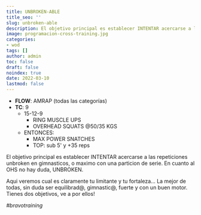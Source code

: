 ```yaml
---
title: UNBROKEN-ABLE
title_seo: ''
slug: unbroken-able
description: El objetivo principal es establecer INTENTAR acercarse a las repeticiones unbroken en gimnasticos, o maximo con una particion de serie.
image: programacion-cross-training.jpg
categories:
- wod
tags: []
author: admin
toc: false
draft: false
noindex: true
date: 2022-03-10
lastmod: false
---
```

- **FLOW**: AMRAP (todas las categorías)
- **TC**: 9
  - 15-12-9
    - RING MUSCLE UPS
    - OVERHEAD SQUATS @50/35 KGS
  - ENTONCES:
    - MAX POWER SNATCHES
    - TOP: sub 5' y +35 reps

El objetivo principal es establecer INTENTAR acercarse a las repeticiones unbroken en gimnasticos, o maximo con una particion de serie. En cuanto al OHS no hay duda, UNBROKEN.

Aqui veremos cual es claramente tu limitante y tu fortaleza... La mejor de todas, sin duda ser equilibrad@, gimnastic@, fuerte y con un buen motor. Tienes dos objetivos, ve a por ellos!

*\#bravotraining*